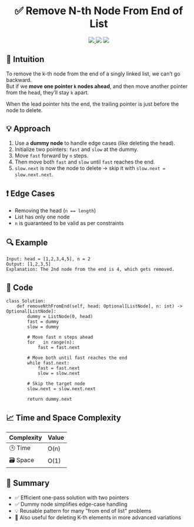 <h1 align="center">✅ Remove N-th Node From End of List</h1>

<p align="center">
  <a href="https://leetcode.com/problems/remove-nth-node-from-end-of-list/">
    <img src="https://img.shields.io/badge/LeetCode-Remove%20Nth%20Node%20From%20End%20of%20List-brightgreen?logo=leetcode&style=flat-square" />
  </a>
  <img src="https://img.shields.io/badge/Difficulty-Medium-yellow?style=flat-square" />
  <img src="https://img.shields.io/badge/Category-Linked%20List%2C%20Two%20Pointers-blueviolet?style=flat-square" />
</p>


## 🧠 Intuition

To remove the k-th node from the end of a singly linked list, we can’t go backward.  
But if we **move one pointer `k` nodes ahead**, and then move another pointer from the head, they’ll stay `k` apart.

When the lead pointer hits the end, the trailing pointer is just before the node to delete.


## 💡 Approach

1. Use a **dummy node** to handle edge cases (like deleting the head).
2. Initialize two pointers: `fast` and `slow` at the dummy.
3. Move `fast` forward by `n` steps.
4. Then move both `fast` and `slow` until `fast` reaches the end.
5. `slow.next` is now the node to delete → skip it with `slow.next = slow.next.next`.


## ❗ Edge Cases

- Removing the head (`n == length`)
- List has only one node
- `n` is guaranteed to be valid as per constraints


## 🔍 Example

```
Input: head = [1,2,3,4,5], n = 2
Output: [1,2,3,5]
Explanation: The 2nd node from the end is 4, which gets removed.
```


## 🧾 Code

```
class Solution:
    def removeNthFromEnd(self, head: Optional[ListNode], n: int) -> Optional[ListNode]:
        dummy = ListNode(0, head)
        fast = dummy
        slow = dummy

        # Move fast n steps ahead
        for _ in range(n):
            fast = fast.next

        # Move both until fast reaches the end
        while fast.next:
            fast = fast.next
            slow = slow.next

        # Skip the target node
        slow.next = slow.next.next

        return dummy.next
```

## 📈 Time and Space Complexity

| Complexity | Value |
|------------|--------|
| 🕒 Time     | O(n)   |
| 🗃️ Space    | O(1)   |

## 📌 Summary

- ✅ Efficient one-pass solution with two pointers
- ✅ Dummy node simplifies edge-case handling
- 💡 Reusable pattern for many "from end of list" problems
- 🔁 Also useful for deleting K-th elements in more advanced variations
